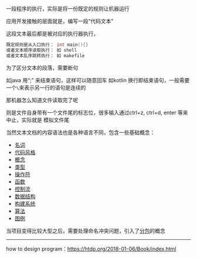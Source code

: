 一段程序的执行，实际是将一份既定的规则让机器运行 

应用开发接触的层面就是，编写一段“代码文本”

这段文本最后都是被对应的执行器执行，

```c
既定规则是从入口执行： int main(){}
或者文本顺序读取执行： 如 shell
或者文本乱序跳转执行： 如 makefile
```

为了区分文本的段落，需要断句

如java 用“;” 来结束语句，这样可以随意回车 
如kotlin 换行即结束语句，一般需要一个`\`来表示另一行的语句是连续的

那机器怎么知道文件读取完了呢  

则是文件自身带有一个文件尾的标志位，很多输入通过ctrl+z, ctrl+d, enter 等来中止，实际就是 模拟文件尾



当然文本文档的内容语法也是各种语言不同，包含一些基础概念：

- [名词](./terms.md)
- [代码风格](./style.md)
- [概念](./concept.md)
- [类型](./type.md)
- [操作符]()
- [函数](./function.md)
- [控制流]()
- [数据结构](./struct.md)
- [构建系统](./build-system/build-system-index.md)
- [算法](./algorithm.md)
- [图例](./UML.md)

当项目变得比较大型之后，需要处理命名冲突问题，引入了[分包]()的概念



---
how to design program：https://htdp.org/2018-01-06/Book/index.html
